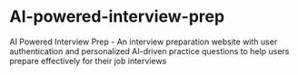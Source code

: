 # AI-powered-interview-prep
AI Powered Interview Prep - An interview preparation website with user authentication and personalized AI-driven practice questions to help users prepare effectively for their job interviews
